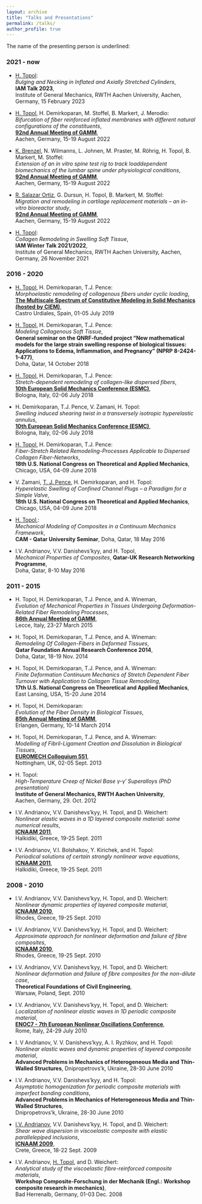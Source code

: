 ```yaml
---
layout: archive
title: "Talks and Presentations"
permalink: /talks/
author_profile: true
---
```


The name of the presenting person is underlined:

### 2021 - now

* <ins>H. Topol</ins>:<br/> 
_Bulging and Necking in Inflated and Axially Stretched Cylinders_,<br/>
**IAM Talk 2023**,<br/>
Institute of General Mechanics, RWTH Aachen University, Aachen, Germany, 15 February 2023<br/>

* <ins>H. Topol</ins>, H. Demirkoparan, M. Stoffel, B. Markert, J. Merodio:<br/>
_Bifurcation of fiber reinforced inflated membranes with different natural configurations of the constituents_,<br/>
[**92nd Annual Meeting of GAMM**](https://jahrestagung.gamm-ev.de/annual-meeting-2022/annual-meeting/),<br/>
Aachen, Germany, 15-19 August 2022

* <ins>K. Brenzel</ins>, N. Wilmanns, L. Johnen, M. Praster, M. Röhrig, H. Topol, B. Markert, M. Stoffel:<br/>
_Extension of an in vitro spine test rig to track loaddependent biomechanics of the lumbar spine under
physiological conditions_,<br/>
[**92nd Annual Meeting of GAMM**](https://jahrestagung.gamm-ev.de/annual-meeting-2022/annual-meeting/),<br/>
Aachen, Germany, 15-19 August 2022

* <ins>R. Salazar Ortiz</ins>, G. Dursun, H. Topol, B. Markert, M. Stoffel:<br/>
_Migration and remodeling in cartilage replacement materials – an in-vitro bioreactor
study_,<br/>
[**92nd Annual Meeting of GAMM**](https://jahrestagung.gamm-ev.de/annual-meeting-2022/annual-meeting/),<br/>
Aachen, Germany, 15-19 August 2022

* <ins>H. Topol</ins>:<br/>
_Collagen Remodeling in Swelling Soft Tissue_,<br/>
**IAM Winter Talk 2021/2022**,<br/>
Institute of General Mechanics, RWTH Aachen University, Aachen, Germany, 26 November 2021<br/>

### 2016 - 2020

* <ins>H. Topol</ins>, H. Demirkoparan, T.J. Pence:<br/>
_Morphoelastic remodeling of collagenous fibers under cyclic loading_,<br/>
[**The Multiscale Spectrum of Constitutive Modeling in Solid Mechanics (hosted by CIEM)**](https://bigoni.dicam.unitn.it/material/Abstract-Castro-July-2019.pdf),<br/>
Castro Urdiales, Spain, 01-05 July 2019<br/>

* <ins>H. Topol</ins>, H. Demirkoparan, T.J. Pence:<br/>
_Modeling Collagenous Soft Tissue_,<br/>
**General seminar on the QNRF-funded project “New mathematical models for the large strain swelling
response of biological tissues: Applications to Edema, Inflammation, and Pregnancy” (NPRP 8-2424-1-477)**,<br/>
Doha, Qatar, 14 October 2018

* <ins>H. Topol</ins>, H. Demirkoparan, T.J. Pence:<br/>
_Stretch-dependent remodeling of collagen-like dispersed fibers_,<br/>
**[10th European Solid Mechanics Conference (ESMC)](https://euromech.org/conferences/ESMC/ESMC10)**,<br/>
Bologna, Italy, 02-06 July 2018

* H. Demirkoparan, T.J. Pence, V. Zamani, H. Topol:<br/>
_Swelling induced shearing twist in a transversely isotropic hyperelastic annulus_,<br/>
**[10th European Solid Mechanics Conference (ESMC)](https://euromech.org/conferences/ESMC/ESMC10)**,<br/>
Bologna, Italy, 02-06 July 2018<br/>

* <ins>H. Topol</ins>, H. Demirkoparan, T.J. Pence:<br/>
_Fiber-Stretch Related Remodeling-Processes Applicable to Dispersed Collagen Fiber-Networks_,<br/>
**18th U.S. National Congress on Theoretical and Applied Mechanics**,<br/>
Chicago, USA, 04-09 June 2018<br/>

* V. Zamani, <ins>T. J. Pence</ins>, H. Demirkoparan, and H. Topol:<br/>
_Hyperelastic Swelling of Confined Channel Plugs – a Paradigm for a Simple Valve_,<br/>
**18th U.S. National Congress on Theoretical and Applied Mechanics**,<br/>
Chicago, USA, 04-09 June 2018<br/>

* <ins>H. Topol</ins>,:<br/>
_Mechanical Modeling of Composites in a Continuum Mechanics Framework_,<br/>
**CAM - Qatar University Seminar**,
Doha, Qatar, 18 May 2016<br/>

* I.V. Andrianov, V.V. Danishevs’kyy, and H. Topol,<br/>
_Mechanical Properties of Composites_,
**Qatar-UK Research Networking Programme**,<br/>
Doha, Qatar, 8-10 May 2016<br/>

### 2011 - 2015

* H. Topol, H. Demirkoparan, T.J. Pence, and A. Wineman,<br/>
_Evolution of Mechanical Properties in Tissues Undergoing Deformation-Related Fiber Remodeling Processes_,<br/>
**[86th Annual Meeting of GAMM](https://jahrestagung.gamm-ev.de/annual-meeting-2015/annual-meeting/)**,<br/>
Lecce, Italy, 23-27 March 2015<br/>

* H. Topol, H. Demirkoparan, T.J. Pence, and A. Wineman:<br/>
_Remodeling Of Collagen-Fibers in Deformed Tissues_,<br/>
**Qatar Foundation Annual Research Conference 2014**,<br/>
Doha, Qatar, 18-19 Nov. 2014<br/>

* H. Topol, H. Demirkoparan, T.J. Pence, and A. Wineman:<br/>
_Finite Deformation Continuum Mechanics of Stretch Dependent Fiber Turnover with Application to Collagen Tissue Remodeling_,<br/>
**17th U.S. National Congress on Theoretical and Applied Mechanics**,<br/>
East Lansing, USA, 15-20 June 2014<br/>

* H. Topol, H. Demirkoparan:<br/>
_Evolution of the Fiber Density in Biological Tissues_,<br/>
**[85th Annual Meeting of GAMM](https://jahrestagung.gamm-ev.de/annual-meeting-2014/annual-meeting/)**,<br/>
Erlangen, Germany, 10-14 March 2014

* H. Topol, H. Demirkoparan, T.J. Pence, and A. Wineman:<br/>
_Modelling of Fibril-Ligament Creation and Dissolution in Biological Tissues_,<br/>
**[EUROMECH Colloquium 551](https://euromech.org/colloquia/2013/551)**,<br/>
Nottingham, UK, 02-05 Sept. 2013<br/>

* H. Topol:<br/>
_High-Temperature Creep of Nickel Base γ-γ′ Superalloys (PhD presentation)_<br/>
**Institute of General Mechanics, RWTH Aachen University**,<br/>
Aachen, Germany, 29. Oct. 2012<br/>

* I.V. Andrianov, V.V. Danishevs’kyy, H. Topol, and D. Weichert:<br/>
_Nonlinear elastic waves in a 1D layered composite material: some numerical results_,<br/>
**[ICNAAM 2011](http://history.icnaam.org/icnaam_2011/index.htm)**,<br/>
Halkidiki, Greece, 19-25 Sept. 2011<br/>

* I.V. Andrianov, V.I. Bolshakov, Y. Kirichek, and H. Topol:<br/>
_Periodical solutions of certain strongly nonlinear wave equations_,<br/>
**[ICNAAM 2011](http://history.icnaam.org/icnaam_2011/index.htm)**,<br/>
Halkidiki, Greece, 19-25 Sept. 2011<br/>

### 2008 - 2010

* I.V. Andrianov, V.V. Danishevs’kyy, H. Topol, and D. Weichert:<br/>
_Nonlinear dynamic properties of layered composite material_,<br/>
**[ICNAAM 2010](http://history.icnaam.org/icnaam_2010/index.htm)**,<br/>
Rhodes, Greece, 19-25 Sept. 2010<br/>

* I.V. Andrianov, V.V. Danishevs’kyy, H. Topol, and D. Weichert:<br/>
_Approximate approach for nonlinear deformation and failure of fibre composites_,<br/>
**[ICNAAM 2010](http://history.icnaam.org/icnaam_2010/index.htm)**,<br/>
Rhodes, Greece, 19-25 Sept. 2010<br/>

* I.V. Andrianov, V.V. Danishevs’kyy, H. Topol, and D. Weichert:<br/>
_Nonlinear deformation and failure of fibre composites for the non-dilute case_,<br/>
**Theoretical Foundations of Civil Engineering**,<br/>
Warsaw, Poland, Sept. 2010<br/>

* I.V. Andrianov, V.V. Danishevs’kyy, H. Topol, and D. Weichert:<br/>
_Localization of nonlinear elastic waves in 1D periodic composite material_,<br/>
[**ENOC7 - 7th European Nonlinear Oscillations Conference**](https://euromech.org/conferences/ENOC/ENOC7),<br/>
Rome, Italy, 24-29 July 2010<br/>

* I. V Andrianov, V. V. Danishevs’kyy, A. I. Ryzhkov, and H. Topol:<br/>
_Nonlinear elastic waves and dynamic properties of layered composite material_,<br/>
**Advanced Problems in Mechanics of Heterogeneous Media and Thin-Walled Structures**,
Dnipropetrovs’k, Ukraine, 28-30 June 2010<br/>

* I.V. Andrianov, V.V. Danishevs’kyy, and H. Topol:<br/>
_Asymptotic homogenization for periodic composite materials with imperfect bonding conditions_,<br/>
**Advanced Problems in Mechanics of Heterogeneous Media and Thin-Walled Structures**,<br/>
Dnipropetrovs’k, Ukraine, 28-30 June 2010<br/>

* <ins>I.V. Andrianov</ins>, V.V. Danishevs’kyy, H. Topol, and D. Weichert:<br/>
_Shear wave dispersion in viscoelastic composite with elastic parallelepiped inclusions_,<br/>
**[ICNAAM 2009](http://history.icnaam.org/icnaam_2009/index.htm)**,<br/>
Crete, Greece, 18-22 Sept. 2009<br/>

* I.V. Andrianov, <ins>H. Topol</ins>, and D. Weichert:<br/>
_Analytical study of the viscoelastic fibre-reinforced composite materials_,<br/>
**Workshop Composite-Forschung in der Mechanik (Engl.: Workshop composite research in mechanics)**,<br/>
Bad Herrenalb, Germany, 01-03 Dec. 2008






